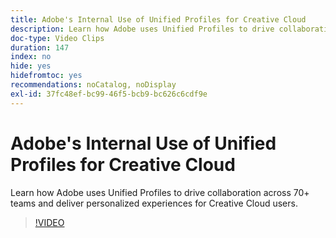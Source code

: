 ```yaml
---
title: Adobe's Internal Use of Unified Profiles for Creative Cloud
description: Learn how Adobe uses Unified Profiles to drive collaboration across 70+ teams and deliver personalized experiences for Creative Cloud users.
doc-type: Video Clips
duration: 147
index: no
hide: yes
hidefromtoc: yes
recommendations: noCatalog, noDisplay
exl-id: 37fc48ef-bc99-46f5-bcb9-bc626c6cdf9e
---
```

# Adobe's Internal Use of Unified Profiles for Creative Cloud

Learn how Adobe uses Unified Profiles to drive collaboration across 70+ teams and deliver personalized experiences for Creative Cloud users.

<!-- 62_S655_3442541_146_adobes-internal-use-of-unified-profiles-for-creative-cloud -->
>[!VIDEO](https://video.tv.adobe.com/v/3458283/?learn=on&enablevpops=true)
